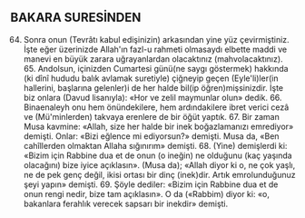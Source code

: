 ## BAKARA SURESİNDEN

64. Sonra onun (Tevrâtı kabul edişinizin) arkasından yine yüz çevirmiştiniz. İşte eğer üzerinizde Allah'ın fazl-u rahmeti olmasaydı elbette maddi ve manevi en büyük zarara uğrayanlardan olacaktınız (mahvolacaktınız). 65. Andolsun, içinizden Cumartesi günü(ne saygı göstermek) hakkında (ki dînî hududu balık avlamak suretiyle) çiğneyip geçen (Eyle'li)ler(in hallerini, başlarına gelenler)i de her halde bil(ip öğren)mişsinizdir. İşte biz onlara (Davud lisanıyla): «Hor ve zelil maymunlar olun» dedik. 66. Binaenaleyh onu hem önündekilere, hem ardındakilere ibret verici cezâ ve (Mü'minlerden) takvaya erenlere de bir öğüt yaptık. 67. Bir zaman Musa kavmine: «Allah, size her halde bir inek boğazlamanızı emrediyor» demişti. Onlar: «Bizi eğlence mi ediyorsun?» demişti. Musa da, «Ben cahîllerden olmaktan Allaha sığınırım» demişti. 68. (Yine) demişlerdi ki: «Bizim için Rabbine dua et de onun (o ineğin) ne olduğunu (kaç yaşında olacağını) bize iyice açıklasın». (Mu­sa da); «Allah diyor ki o, ne çok yaşlı, ne de pek genç değil, ikisi ortası bir dinç (inek)dir. Artık emrolunduğunuz şeyi yapın» demişti. 69. Şöyle dediler: «Bizim için Rabbine dua et de onun rengi nedir, bize tam açıklasın». O da («Rabbim) diyor ki: «o, bakanlara ferahlık verecek sapsarı bir inekdir» demişti.
